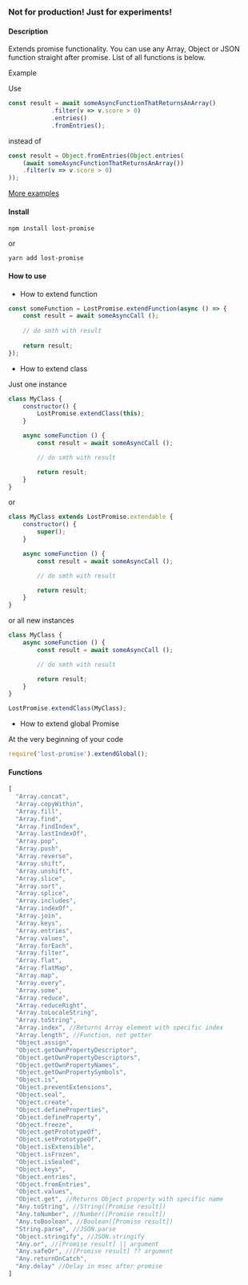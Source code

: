 ### **Not for production! Just for experiments!**

#### Description

Extends promise functionality. You can use any Array, Object or JSON function straight after promise. List of all functions is below.

Example

Use

```javascript
const result = await someAsyncFunctionThatReturnsAnArray()
			.filter(v => v.score > 0)
			.entries()
			.fromEntries();
```

instead of

```javascript
const result = Object.fromEntries(Object.entries(
	(await someAsyncFunctionThatReturnsAnArray())
    .filter(v => v.score > 0)
));
```

[More examples](./examples)

#### Install

```npm install lost-promise```

or 

```yarn add lost-promise```

#### How to use

* How to extend function

```javascript
const someFunction = LostPromise.extendFunction(async () => {
	const result = await someAsyncCall ();
	
	// do smth with result
	
	return result;
});
```

* How to extend class

Just one instance

```javascript
class MyClass {
	constructor() {
		LostPromise.extendClass(this);
	}

	async someFunction () {
		const result = await someAsyncCall ();

		// do smth with result

		return result;
	}
}
```

or

```javascript
class MyClass extends LostPromise.extendable {
	constructor() {
		super();
	}

	async someFunction () {
		const result = await someAsyncCall ();

		// do smth with result

		return result;
	}
}
```

or all new instances

```javascript
class MyClass {
	async someFunction () {
		const result = await someAsyncCall ();

		// do smth with result

		return result;
	}
}

LostPromise.extendClass(MyClass);
```

* How to extend global Promise

At the very beginning of your code

```javascript
require('lost-promise').extendGlobal();
```
#### Functions

```javascript
[
  "Array.concat",
  "Array.copyWithin",
  "Array.fill",
  "Array.find",
  "Array.findIndex",
  "Array.lastIndexOf",
  "Array.pop",
  "Array.push",
  "Array.reverse",
  "Array.shift",
  "Array.unshift",
  "Array.slice",
  "Array.sort",
  "Array.splice",
  "Array.includes",
  "Array.indexOf",
  "Array.join",
  "Array.keys",
  "Array.entries",
  "Array.values",
  "Array.forEach",
  "Array.filter",
  "Array.flat",
  "Array.flatMap",
  "Array.map",
  "Array.every",
  "Array.some",
  "Array.reduce",
  "Array.reduceRight",
  "Array.toLocaleString",
  "Array.toString",
  "Array.index", //Returns Array element with specific index
  "Array.length", //Function, not getter
  "Object.assign",
  "Object.getOwnPropertyDescriptor",
  "Object.getOwnPropertyDescriptors",
  "Object.getOwnPropertyNames",
  "Object.getOwnPropertySymbols",
  "Object.is",
  "Object.preventExtensions",
  "Object.seal",
  "Object.create",
  "Object.defineProperties",
  "Object.defineProperty",
  "Object.freeze",
  "Object.getPrototypeOf",
  "Object.setPrototypeOf",
  "Object.isExtensible",
  "Object.isFrozen",
  "Object.isSealed",
  "Object.keys",
  "Object.entries",
  "Object.fromEntries",
  "Object.values",
  "Object.get", //Returns Object property with specific name
  "Any.toString", //String([Promise result])
  "Any.toNumber", //Number([Promise result])
  "Any.toBoolean", //Boolean([Promise result])
  "String.parse", //JSON.parse
  "Object.stringify", //JSON.stringify
  "Any.or", //[Promise result] || argument
  "Any.safeOr", //[Promise result] ?? argument
  "Any.returnOnCatch",
  "Any.delay" //Delay in msec after promise
]
```
